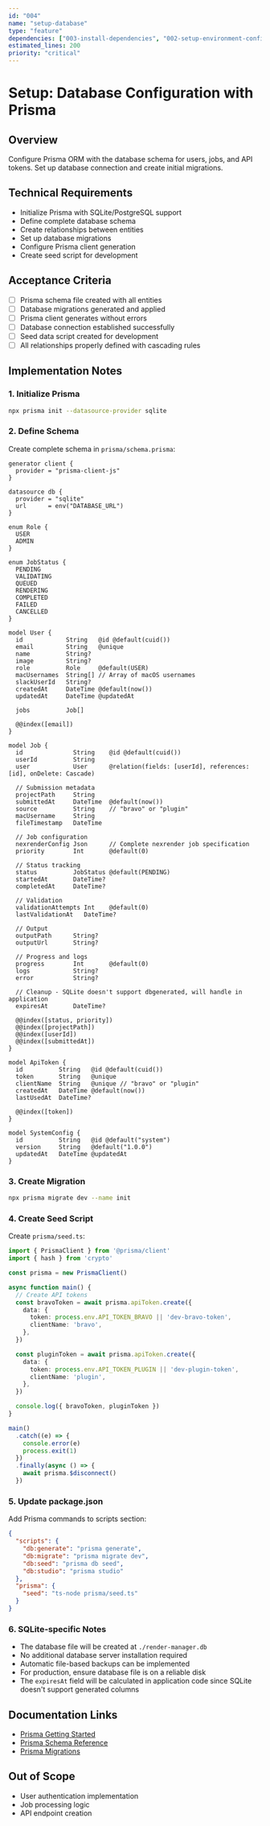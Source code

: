 ```yaml
---
id: "004"
name: "setup-database"
type: "feature"
dependencies: ["003-install-dependencies", "002-setup-environment-config"]
estimated_lines: 200
priority: "critical"
---
```


# Setup: Database Configuration with Prisma

## Overview
Configure Prisma ORM with the database schema for users, jobs, and API tokens. Set up database connection and create initial migrations.

## Technical Requirements
- Initialize Prisma with SQLite/PostgreSQL support
- Define complete database schema
- Create relationships between entities
- Set up database migrations
- Configure Prisma client generation
- Create seed script for development

## Acceptance Criteria
- [ ] Prisma schema file created with all entities
- [ ] Database migrations generated and applied
- [ ] Prisma client generates without errors
- [ ] Database connection established successfully
- [ ] Seed data script created for development
- [ ] All relationships properly defined with cascading rules

## Implementation Notes

### 1. Initialize Prisma
```bash
npx prisma init --datasource-provider sqlite
```

### 2. Define Schema
Create complete schema in `prisma/schema.prisma`:

```prisma
generator client {
  provider = "prisma-client-js"
}

datasource db {
  provider = "sqlite"
  url      = env("DATABASE_URL")
}

enum Role {
  USER
  ADMIN
}

enum JobStatus {
  PENDING
  VALIDATING
  QUEUED
  RENDERING
  COMPLETED
  FAILED
  CANCELLED
}

model User {
  id            String   @id @default(cuid())
  email         String   @unique
  name          String?
  image         String?
  role          Role     @default(USER)
  macUsernames  String[] // Array of macOS usernames
  slackUserId   String?
  createdAt     DateTime @default(now())
  updatedAt     DateTime @updatedAt
  
  jobs          Job[]
  
  @@index([email])
}

model Job {
  id              String    @id @default(cuid())
  userId          String
  user            User      @relation(fields: [userId], references: [id], onDelete: Cascade)
  
  // Submission metadata
  projectPath     String
  submittedAt     DateTime  @default(now())
  source          String    // "bravo" or "plugin"
  macUsername     String
  fileTimestamp   DateTime
  
  // Job configuration
  nexrenderConfig Json      // Complete nexrender job specification
  priority        Int       @default(0)
  
  // Status tracking
  status          JobStatus @default(PENDING)
  startedAt       DateTime?
  completedAt     DateTime?
  
  // Validation
  validationAttempts Int    @default(0)
  lastValidationAt   DateTime?
  
  // Output
  outputPath      String?
  outputUrl       String?
  
  // Progress and logs
  progress        Int       @default(0)
  logs            String?
  error           String?
  
  // Cleanup - SQLite doesn't support dbgenerated, will handle in application
  expiresAt       DateTime?
  
  @@index([status, priority])
  @@index([projectPath])
  @@index([userId])
  @@index([submittedAt])
}

model ApiToken {
  id          String   @id @default(cuid())
  token       String   @unique
  clientName  String   @unique // "bravo" or "plugin"
  createdAt   DateTime @default(now())
  lastUsedAt  DateTime?
  
  @@index([token])
}

model SystemConfig {
  id          String   @id @default("system")
  version     String   @default("1.0.0")
  updatedAt   DateTime @updatedAt
}
```

### 3. Create Migration
```bash
npx prisma migrate dev --name init
```

### 4. Create Seed Script
Create `prisma/seed.ts`:

```typescript
import { PrismaClient } from '@prisma/client'
import { hash } from 'crypto'

const prisma = new PrismaClient()

async function main() {
  // Create API tokens
  const bravoToken = await prisma.apiToken.create({
    data: {
      token: process.env.API_TOKEN_BRAVO || 'dev-bravo-token',
      clientName: 'bravo',
    },
  })

  const pluginToken = await prisma.apiToken.create({
    data: {
      token: process.env.API_TOKEN_PLUGIN || 'dev-plugin-token',
      clientName: 'plugin',
    },
  })

  console.log({ bravoToken, pluginToken })
}

main()
  .catch((e) => {
    console.error(e)
    process.exit(1)
  })
  .finally(async () => {
    await prisma.$disconnect()
  })
```

### 5. Update package.json
Add Prisma commands to scripts section:
```json
{
  "scripts": {
    "db:generate": "prisma generate",
    "db:migrate": "prisma migrate dev",
    "db:seed": "prisma db seed",
    "db:studio": "prisma studio"
  },
  "prisma": {
    "seed": "ts-node prisma/seed.ts"
  }
}
```

### 6. SQLite-specific Notes
- The database file will be created at `./render-manager.db`
- No additional database server installation required
- Automatic file-based backups can be implemented
- For production, ensure database file is on a reliable disk
- The `expiresAt` field will be calculated in application code since SQLite doesn't support generated columns

## Documentation Links
- [Prisma Getting Started](https://www.prisma.io/docs/getting-started)
- [Prisma Schema Reference](https://www.prisma.io/docs/reference/api-reference/prisma-schema-reference)
- [Prisma Migrations](https://www.prisma.io/docs/concepts/components/prisma-migrate)

## Out of Scope
- User authentication implementation
- Job processing logic
- API endpoint creation